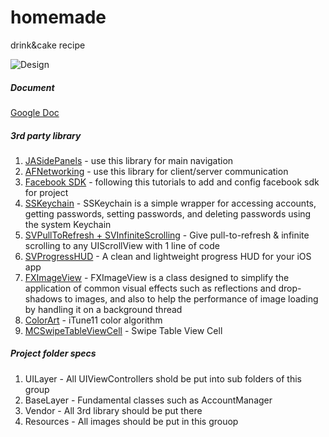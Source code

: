 homemade
========

drink&amp;cake recipe

![Design](https://dl.dropboxusercontent.com/u/56896655/Recipe_UI.jpg)


##### Document
[Google Doc](https://docs.google.com/document/d/13zHSvviVDmuL0skfJGzV8RgBpe7z9wmVC_UIxx7gOYk/edit)


##### 3rd party library

1. [JASidePanels](https://github.com/gotosleep/JASidePanels) - use this library for main navigation
2. [AFNetworking](https://github.com/AFNetworking) - use this library for client/server communication
3. [Facebook SDK](http://developers.facebook.com/docs/getting-started/facebook-sdk-for-ios/3.2/) - following this tutorials to add and config facebook sdk for project
4. [SSKeychain](https://github.com/soffes/sskeychain) - SSKeychain is a simple wrapper for accessing accounts, getting passwords, setting passwords, and deleting passwords using the system Keychain
5. [SVPullToRefresh + SVInfiniteScrolling](https://github.com/samvermette/SVPullToRefresh) - Give pull-to-refresh & infinite scrolling to any UIScrollView with 1 line of code
6. [SVProgressHUD](https://github.com/samvermette/SVProgressHUD) - A clean and lightweight progress HUD for your iOS app
7. [FXImageView](https://github.com/nicklockwood/FXImageView) - FXImageView is a class designed to simplify the application of common visual effects such as reflections and drop-shadows to images, and also to help the performance of image loading by handling it on a background thread
8.  [ColorArt](https://github.com/fleitz/ColorArt) - iTune11 color algorithm
9.  [MCSwipeTableViewCell](https://github.com/alikaragoz/MCSwipeTableViewCell) - Swipe Table View Cell


##### Project folder specs
1. UILayer - All UIViewControllers shold be put into sub folders of this group
2. BaseLayer - Fundamental classes such as AccountManager
3. Vendor - All 3rd library should be put there
4. Resources - All images should be put in this grouop


